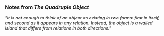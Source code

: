 ### Notes from _The Quadruple Object_



_"It is not enough to think of an object as existing in two forms: first in itself, and second as it appears in any relation. Instead, the object is a walled island that differs from relations in both directions."_
